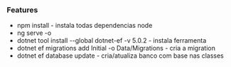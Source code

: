 ### Features

- npm install - instala todas dependencias node
- ng serve -o
- dotnet tool install --global dotnet-ef -v 5.0.2 - instala ferramenta 
- dotnet ef migrations add Initial -o Data/Migrations - cria a migration
- dotnet ef database update - cria/atualiza banco com base nas classes